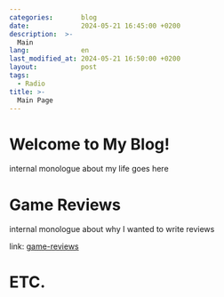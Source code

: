 ```yaml
---
categories:       blog
date:             2024-05-21 16:45:00 +0200
description:  >-
  Main
lang:             en
last_modified_at: 2024-05-21 16:50:00 +0200
layout:           post
tags:
  - Radio
title: >-
  Main Page
---
```


# Welcome to My Blog!

internal monologue about my life goes here

# Game Reviews

internal monologue about why I wanted to write reviews

link: [game-reviews](https://www.yougao.dev/Blog/game-reviews/)

# ETC.
